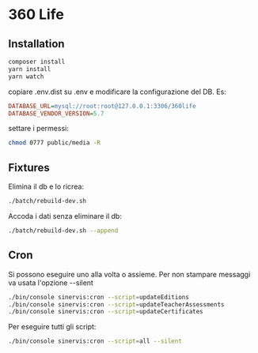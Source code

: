 # 360 Life

## Installation

```bash
composer install
yarn install
yarn watch
```

copiare .env.dist su .env e modificare la configurazione del DB. Es:

```ini
DATABASE_URL=mysql://root:root@127.0.0.1:3306/360life
DATABASE_VENDOR_VERSION=5.7
```

settare i permessi:

```bash
chmod 0777 public/media -R
```

## Fixtures

Elimina il db e lo ricrea:
```bash
./batch/rebuild-dev.sh
```

Accoda i dati senza eliminare il db:
```bash
./batch/rebuild-dev.sh --append
```

## Cron

Si possono eseguire uno alla volta o assieme. Per non stampare messaggi va usata l'opzione --silent
```bash
./bin/console sinervis:cron --script=updateEditions
./bin/console sinervis:cron --script=updateTeacherAssessments
./bin/console sinervis:cron --script=updateCertificates
```

Per eseguire tutti gli script:
```bash
./bin/console sinervis:cron --script=all --silent
```
